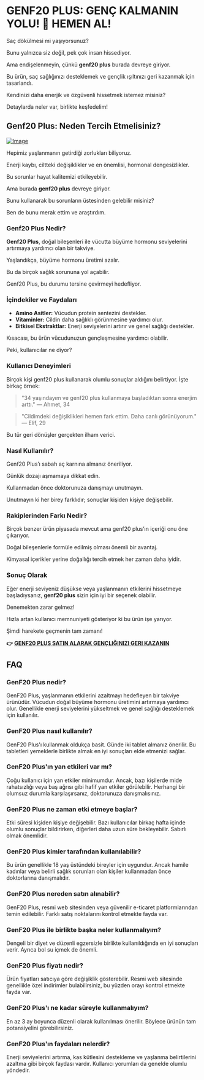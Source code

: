 # GENF20 PLUS: GENÇ KALMANIN YOLU! 🌟 HEMEN AL!

Saç dökülmesi mi yaşıyorsunuz? 

Bunu yalnızca siz değil, pek çok insan hissediyor. 

Ama endişelenmeyin, çünkü **genf20 plus** burada devreye giriyor. 

Bu ürün, saç sağlığınızı desteklemek ve gençlik ışıltınızı geri kazanmak için tasarlandı. 

Kendinizi daha enerjik ve özgüvenli hissetmek istemez misiniz? 

Detaylarda neler var, birlikte keşfedelim!

## Genf20 Plus: Neden Tercih Etmelisiniz?

[![Image](https://www2.sellhealth.com/21/1a_300x250.jpg)](https://gchaffi.com/VxM8CrCq)

Hepimiz yaşlanmanın getirdiği zorlukları biliyoruz. 

Enerji kaybı, ciltteki değişiklikler ve en önemlisi, hormonal dengesizlikler. 

Bu sorunlar hayat kalitemizi etkileyebilir.

Ama burada **genf20 plus** devreye giriyor.

Bunu kullanarak bu sorunların üstesinden gelebilir misiniz? 

Ben de bunu merak ettim ve araştırdım.

### Genf20 Plus Nedir?

**Genf20 Plus**, doğal bileşenleri ile vücutta büyüme hormonu seviyelerini artırmaya yardımcı olan bir takviye. 

Yaşlandıkça, büyüme hormonu üretimi azalır. 

Bu da birçok sağlık sorununa yol açabilir.

Genf20 Plus, bu durumu tersine çevirmeyi hedefliyor.

### İçindekiler ve Faydaları

- **Amino Asitler:** Vücudun protein sentezini destekler.
- **Vitaminler:** Cildin daha sağlıklı görünmesine yardımcı olur.
- **Bitkisel Ekstraktlar:** Enerji seviyelerini artırır ve genel sağlığı destekler.

Kısacası, bu ürün vücudunuzun gençleşmesine yardımcı olabilir. 

Peki, kullanıcılar ne diyor?

### Kullanıcı Deneyimleri

Birçok kişi genf20 plus kullanarak olumlu sonuçlar aldığını belirtiyor. İşte birkaç örnek:

> "34 yaşındayım ve genf20 plus kullanmaya başladıktan sonra enerjim arttı." 
> — Ahmet, 34

> "Cildimdeki değişiklikleri hemen fark ettim. Daha canlı görünüyorum." 
> — Elif, 29

Bu tür geri dönüşler gerçekten ilham verici.

### Nasıl Kullanılır?

Genf20 Plus’ı sabah aç karnına almanız öneriliyor. 

Günlük dozajı aşmamaya dikkat edin.

Kullanmadan önce doktorunuza danışmayı unutmayın. 

Unutmayın ki her birey farklıdır; sonuçlar kişiden kişiye değişebilir.

### Rakiplerinden Farkı Nedir?

Birçok benzer ürün piyasada mevcut ama genf20 plus’ın içeriği onu öne çıkarıyor. 

Doğal bileşenlerle formüle edilmiş olması önemli bir avantaj. 

Kimyasal içerikler yerine doğallığı tercih etmek her zaman daha iyidir.

### Sonuç Olarak

Eğer enerji seviyeniz düşükse veya yaşlanmanın etkilerini hissetmeye başladıysanız, **genf20 plus** sizin için iyi bir seçenek olabilir. 

Denemekten zarar gelmez!

Hızla artan kullanıcı memnuniyeti gösteriyor ki bu ürün işe yarıyor.

Şimdi harekete geçmenin tam zamanı!



**👉 [GENF20 PLUS SATIN ALARAK GENÇLIĞINIZI GERI KAZANIN](https://gchaffi.com/VxM8CrCq)**

## FAQ

### GenF20 Plus nedir?
GenF20 Plus, yaşlanmanın etkilerini azaltmayı hedefleyen bir takviye ürünüdür. Vücudun doğal büyüme hormonu üretimini artırmaya yardımcı olur. Genellikle enerji seviyelerini yükseltmek ve genel sağlığı desteklemek için kullanılır.

### GenF20 Plus nasıl kullanılır?
GenF20 Plus'ı kullanmak oldukça basit. Günde iki tablet almanız önerilir. Bu tabletleri yemeklerle birlikte almak en iyi sonuçları elde etmenizi sağlar.

### GenF20 Plus'ın yan etkileri var mı?
Çoğu kullanıcı için yan etkiler minimumdur. Ancak, bazı kişilerde mide rahatsızlığı veya baş ağrısı gibi hafif yan etkiler görülebilir. Herhangi bir olumsuz durumla karşılaşırsanız, doktorunuza danışmalısınız.

### GenF20 Plus ne zaman etki etmeye başlar?
Etki süresi kişiden kişiye değişebilir. Bazı kullanıcılar birkaç hafta içinde olumlu sonuçlar bildirirken, diğerleri daha uzun süre bekleyebilir. Sabırlı olmak önemlidir.

### GenF20 Plus kimler tarafından kullanılabilir?
Bu ürün genellikle 18 yaş üstündeki bireyler için uygundur. Ancak hamile kadınlar veya belirli sağlık sorunları olan kişiler kullanmadan önce doktorlarına danışmalıdır.

### GenF20 Plus nereden satın alınabilir?
GenF20 Plus, resmi web sitesinden veya güvenilir e-ticaret platformlarından temin edilebilir. Farklı satış noktalarını kontrol etmekte fayda var.

### GenF20 Plus ile birlikte başka neler kullanmalıyım?
Dengeli bir diyet ve düzenli egzersizle birlikte kullanıldığında en iyi sonuçları verir. Ayrıca bol su içmek de önemli.

### GenF20 Plus fiyatı nedir?
Ürün fiyatları satıcıya göre değişiklik gösterebilir. Resmi web sitesinde genellikle özel indirimler bulabilirsiniz, bu yüzden orayı kontrol etmekte fayda var.

### GenF20 Plus'ı ne kadar süreyle kullanmalıyım?
En az 3 ay boyunca düzenli olarak kullanılması önerilir. Böylece ürünün tam potansiyelini görebilirsiniz.

### GenF20 Plus'ın faydaları nelerdir?
Enerji seviyelerini artırma, kas kütlesini destekleme ve yaşlanma belirtilerini azaltma gibi birçok faydası vardır. Kullanıcı yorumları da genelde olumlu yöndedir.